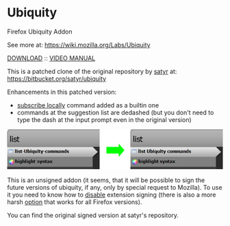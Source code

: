 # Ubiquity

Firefox Ubiquity Addon

See more at: https://wiki.mozilla.org/Labs/Ubiquity

[DOWNLOAD](ubiquity-0.6.5g.xpi?raw=true) :: [VIDEO MANUAL]()

This is a patched clone of the original repository by [satyr](http://profile.hatena.ne.jp/murky-satyr/) at: https://bitbucket.org/satyr/ubiquity

Enhancements in this patched version: 

* [subscribe locally](http://d.hatena.ne.jp/murky-satyr/20090308/subscribe_locally) command added as a builtin one
* commands at the suggestion list are dedashed (but you don't need to type the dash at the input prompt even in the original version)

![](dedashed.png?raw=true)

This is an unsigned addon (it seems, that it will be possible to sign the future versions of ubiquity, if any, only by special request to Mozilla).
To use it you need to know how to [disable](https://wiki.mozilla.org/Add-ons/Extension_Signing#FAQ) extension signing (there is also a more harsh 
[option](https://github.com/5digits/dactyl/wiki/Disable-extension-signing-requirement-in-Firefox-49-or-later) that works for all Firefox versions).

You can find the original signed version at satyr's repository.